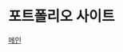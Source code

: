 <h1>포트폴리오 사이트</h1>

<a href= "https://dajung0000.github.io/dajung0000/index.html" target= "_blank">메인</a>
